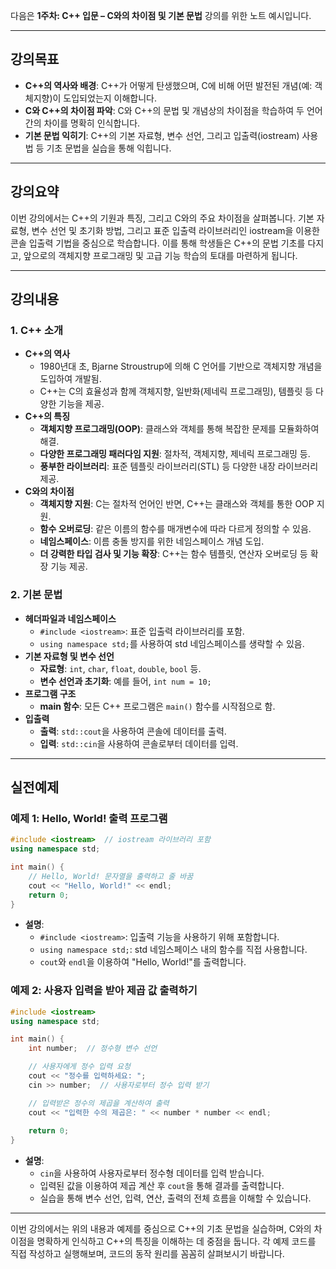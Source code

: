 다음은 **1주차: C++ 입문 – C와의 차이점 및 기본 문법** 강의를 위한 노트 예시입니다.

---

## 강의목표
- **C++의 역사와 배경**: C++가 어떻게 탄생했으며, C에 비해 어떤 발전된 개념(예: 객체지향)이 도입되었는지 이해합니다.
- **C와 C++의 차이점 파악**: C와 C++의 문법 및 개념상의 차이점을 학습하여 두 언어 간의 차이를 명확히 인식합니다.
- **기본 문법 익히기**: C++의 기본 자료형, 변수 선언, 그리고 입출력(iostream) 사용법 등 기초 문법을 실습을 통해 익힙니다.

---

## 강의요약
이번 강의에서는 C++의 기원과 특징, 그리고 C와의 주요 차이점을 살펴봅니다. 기본 자료형, 변수 선언 및 초기화 방법, 그리고 표준 입출력 라이브러리인 iostream을 이용한 콘솔 입출력 기법을 중심으로 학습합니다. 이를 통해 학생들은 C++의 문법 기초를 다지고, 앞으로의 객체지향 프로그래밍 및 고급 기능 학습의 토대를 마련하게 됩니다.

---

## 강의내용

### 1. C++ 소개
- **C++의 역사**
  - 1980년대 초, Bjarne Stroustrup에 의해 C 언어를 기반으로 객체지향 개념을 도입하여 개발됨.
  - C++는 C의 효율성과 함께 객체지향, 일반화(제네릭 프로그래밍), 템플릿 등 다양한 기능을 제공.
- **C++의 특징**
  - **객체지향 프로그래밍(OOP)**: 클래스와 객체를 통해 복잡한 문제를 모듈화하여 해결.
  - **다양한 프로그래밍 패러다임 지원**: 절차적, 객체지향, 제네릭 프로그래밍 등.
  - **풍부한 라이브러리**: 표준 템플릿 라이브러리(STL) 등 다양한 내장 라이브러리 제공.
- **C와의 차이점**
  - **객체지향 지원**: C는 절차적 언어인 반면, C++는 클래스와 객체를 통한 OOP 지원.
  - **함수 오버로딩**: 같은 이름의 함수를 매개변수에 따라 다르게 정의할 수 있음.
  - **네임스페이스**: 이름 충돌 방지를 위한 네임스페이스 개념 도입.
  - **더 강력한 타입 검사 및 기능 확장**: C++는 함수 템플릿, 연산자 오버로딩 등 확장 기능 제공.

### 2. 기본 문법
- **헤더파일과 네임스페이스**
  - `#include <iostream>`: 표준 입출력 라이브러리를 포함.
  - `using namespace std;`를 사용하여 std 네임스페이스를 생략할 수 있음.
- **기본 자료형 및 변수 선언**
  - **자료형**: `int`, `char`, `float`, `double`, `bool` 등.
  - **변수 선언과 초기화**: 예를 들어, `int num = 10;`
- **프로그램 구조**
  - **main 함수**: 모든 C++ 프로그램은 `main()` 함수를 시작점으로 함.
- **입출력**
  - **출력**: `std::cout`을 사용하여 콘솔에 데이터를 출력.
  - **입력**: `std::cin`을 사용하여 콘솔로부터 데이터를 입력.

---

## 실전예제

### 예제 1: Hello, World! 출력 프로그램

```cpp
#include <iostream>  // iostream 라이브러리 포함
using namespace std;

int main() {
    // Hello, World! 문자열을 출력하고 줄 바꿈
    cout << "Hello, World!" << endl;
    return 0;
}
```
- **설명**:  
  - `#include <iostream>`: 입출력 기능을 사용하기 위해 포함합니다.
  - `using namespace std;`: std 네임스페이스 내의 함수를 직접 사용합니다.
  - `cout`와 `endl`을 이용하여 "Hello, World!"를 출력합니다.

### 예제 2: 사용자 입력을 받아 제곱 값 출력하기

```cpp
#include <iostream>
using namespace std;

int main() {
    int number;  // 정수형 변수 선언

    // 사용자에게 정수 입력 요청
    cout << "정수를 입력하세요: ";
    cin >> number;  // 사용자로부터 정수 입력 받기

    // 입력받은 정수의 제곱을 계산하여 출력
    cout << "입력한 수의 제곱은: " << number * number << endl;
    
    return 0;
}
```
- **설명**:
  - `cin`을 사용하여 사용자로부터 정수형 데이터를 입력 받습니다.
  - 입력된 값을 이용하여 제곱 계산 후 `cout`을 통해 결과를 출력합니다.
  - 실습을 통해 변수 선언, 입력, 연산, 출력의 전체 흐름을 이해할 수 있습니다.

---

이번 강의에서는 위의 내용과 예제를 중심으로 C++의 기초 문법을 실습하며, C와의 차이점을 명확하게 인식하고 C++의 특징을 이해하는 데 중점을 둡니다. 각 예제 코드를 직접 작성하고 실행해보며, 코드의 동작 원리를 꼼꼼히 살펴보시기 바랍니다.
